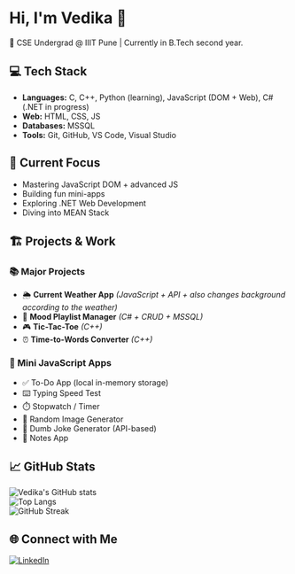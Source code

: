 # Hi, I'm Vedika 👋  

🚀 CSE Undergrad @ IIIT Pune | Currently in B.Tech second year.

## 💻 Tech Stack  
- **Languages:** C, C++, Python (learning), JavaScript (DOM + Web), C# (.NET in progress)  
- **Web:** HTML, CSS, JS  
- **Databases:** MSSQL  
- **Tools:** Git, GitHub, VS Code, Visual Studio

## 🔭 Current Focus  
- Mastering JavaScript DOM + advanced JS  
- Building fun mini-apps
- Exploring .NET Web Development  
- Diving into MEAN Stack

## 🏗️ Projects & Work  

### 📚 Major Projects  
- 🌦️ **Current Weather App** *(JavaScript + API + also changes background according to the weather)*  
- 🎵 **Mood Playlist Manager** *(C# + CRUD + MSSQL)*  
- 🎮 **Tic-Tac-Toe** *(C++)*  
- ⏰ **Time-to-Words Converter** *(C++)*  

### 🧩 Mini JavaScript Apps  
- ✅ To-Do App (local in-memory storage)  
- ⌨️ Typing Speed Test  
- ⏱️ Stopwatch / Timer  
- 🎲 Random Image Generator  
- 🤪 Dumb Joke Generator (API-based)
- 📝 Notes App 

## 📈 GitHub Stats  
![Vedika's GitHub stats](https://github-readme-stats.vercel.app/api?username=VedikaUdgir&show_icons=true&theme=tokyonight)        
![Top Langs](https://github-readme-stats.vercel.app/api/top-langs/?username=VedikaUdgir&layout=compact&theme=tokyonight)       
![GitHub Streak](https://github-readme-streak-stats.herokuapp.com/?user=VedikaUdgir&theme=tokyonight&hide_border=false)  

## 🌐 Connect with Me  
[![LinkedIn](https://img.shields.io/badge/LinkedIn-0077B5?style=for-the-badge&logo=linkedin&logoColor=white)](https://www.linkedin.com/in/vedika-udgir-29oct2005/)

